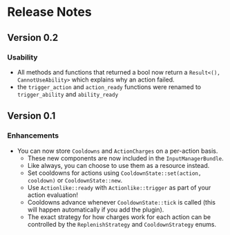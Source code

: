 # Release Notes

## Version 0.2

### Usability

- All methods and functions that returned a bool now return a `Result<(), CannotUseAbility>` which explains why an action failed.
- the `trigger_action` and `action_ready` functions were renamed to `trigger_ability` and `ability_ready`

## Version 0.1

### Enhancements

- You can now store `Cooldowns` and `ActionCharges` on a per-action basis.
  - These new components are now included in the `InputManagerBundle`.
  - Like always, you can choose to use them as a resource instead.
  - Set cooldowns for actions using `CooldownState::set(action, cooldown)` or `CooldownState::new`.
  - Use `Actionlike::ready` with `Actionlike::trigger` as part of your action evaluation!
  - Cooldowns advance whenever `CooldownState::tick` is called (this will happen automatically if you add the plugin).
  - The exact strategy for how charges work for each action can be controlled by the `ReplenishStrategy` and `CooldownStrategy` enums.
